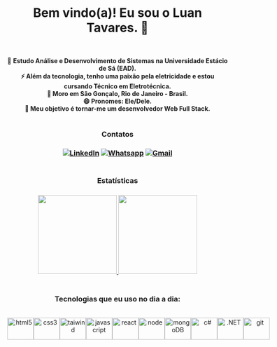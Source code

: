 
<div align="center">

<h1>Bem vindo(a)! Eu sou o Luan Tavares. 👋</h1><br/>

🔭 <b>Estudo Análise e Desenvolvimento de Sistemas na Universidade Estácio de Sá (EAD).<br/>
⚡ Além da tecnologia, tenho uma paixão pela eletricidade e estou cursando Técnico em Eletrotécnica.<br/>
📍 Moro em São Gonçalo, Rio de Janeiro - Brasil.<br/>
😄 Pronomes: Ele/Dele.<br/>
🚀 Meu objetivo é tornar-me um desenvolvedor Web Full Stack.</b><br/><br/>

<h3>Contatos<h3>
  
  [![LinkedIn](	https://img.shields.io/badge/LinkedIn-0077B5?style=for-the-badge&logo=linkedin&logoColor=white)](https://www.linkedin.com/in/luantavares0206/)
  [![Whatsapp](	https://img.shields.io/badge/WhatsApp-25D366?style=for-the-badge&logo=whatsapp&logoColor=white)](https://wa.me/+55219972019760)
  [![Gmail](		https://img.shields.io/badge/Gmail-D14836?style=for-the-badge&logo=gmail&logoColor=white)](mailto:luankriok18@gmail.com)<br/><br/>


<h3>Estatísticas<h3>

<a href="https://github.com/LuaanTavares/github-readme-stats">
  <img height="180em" src="https://github-readme-stats.vercel.app/api?username=LuaanTavares&show_icons=true&theme=tokyonight&include_all_commits-true&count-private-true"/>

   <img height="180em" src="https://github-readme-stats.vercel.app/api/top-langs/?username=LuaanTavares&layout=compact&langs_count=10&theme=tokyonight"/>     
</a><br/><br/>


<h3> Tecnologias que eu uso no dia a dia: </h3><br/>

<div style="display: flex">
  <img height="50" width="60" alt="html5" src="https://cdn.jsdelivr.net/gh/devicons/devicon/icons/html5/html5-original.svg">
  
  <img height="50" width="60" alt="css3" src="https://cdn.jsdelivr.net/gh/devicons/devicon/icons/css3/css3-original.svg">
  
  <img height="50" width="60" alt="taiwind" src="https://cdn.jsdelivr.net/gh/devicons/devicon/icons/tailwindcss/tailwindcss-plain.svg">
    
   <img height="50" width="60" alt="javascript" src="https://cdn.jsdelivr.net/gh/devicons/devicon/icons/javascript/javascript-original.svg">
   
   <img height="50" width="60" alt="react" src="https://cdn.jsdelivr.net/gh/devicons/devicon/icons/react/react-original.svg">
   
   <img height="50" width="60" alt="node" src="https://cdn.jsdelivr.net/gh/devicons/devicon/icons/nodejs/nodejs-original.svg">
      
   <img height="50" width="60"  alt="mongoDB" src="https://cdn.jsdelivr.net/gh/devicons/devicon/icons/mongodb/mongodb-original.svg">
               
   <img height="50" width="60"  alt="c#" src="https://cdn.jsdelivr.net/gh/devicons/devicon/icons/csharp/csharp-original.svg">
   
   <img height="50" width="60"  alt=".NET" src="https://cdn.jsdelivr.net/gh/devicons/devicon/icons/dotnetcore/dotnetcore-original.svg">
   
   <img height="50" width="60" alt="git"     src="https://cdn.jsdelivr.net/gh/devicons/devicon/icons/git/git-original.svg">
</div><br/>

</div>
